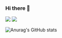 ### Hi there 👋
<a href="https://github.com/psw427" target="_blank"><img src="https://img.shields.io/badge/Github-181717?style=flat-square&logo=GitHub&logoColor=FFFFFF"/></a>
<a href="https://velog.io/@psw/posts?tag=self-reflection" target="_blank"><img src="https://img.shields.io/badge/Blog-ffe4e1?style=flat-square&logo=GitHub Sponsors&logoColor=000000"/></a>

![Anurag's GitHub stats](https://github-readme-stats.vercel.app/api?username=psw427&show_icons=true&theme=radical)
